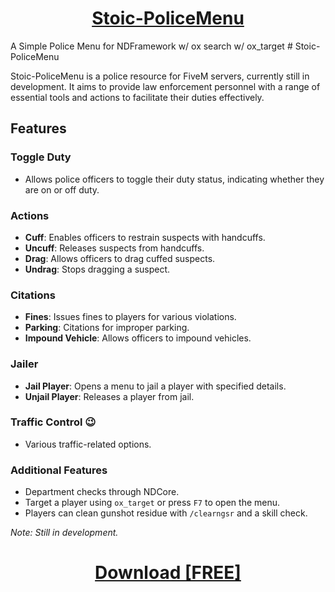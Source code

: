 
<h1 align="center"><a href="https://stoic.tebex.io/">Stoic-PoliceMenu</a></h1>
A Simple Police Menu for NDFramework w/ ox search w/ ox_target
# Stoic-PoliceMenu

Stoic-PoliceMenu is a police resource for FiveM servers, currently still in development. It aims to provide law enforcement personnel with a range of essential tools and actions to facilitate their duties effectively.

## Features

### Toggle Duty
- Allows police officers to toggle their duty status, indicating whether they are on or off duty.

### Actions
- **Cuff**: Enables officers to restrain suspects with handcuffs.
- **Uncuff**: Releases suspects from handcuffs.
- **Drag**: Allows officers to drag cuffed suspects.
- **Undrag**: Stops dragging a suspect.

### Citations
- **Fines**: Issues fines to players for various violations.
- **Parking**: Citations for improper parking.
- **Impound Vehicle**: Allows officers to impound vehicles.

### Jailer
- **Jail Player**: Opens a menu to jail a player with specified details.
- **Unjail Player**: Releases a player from jail.

### Traffic Control 😉
- Various traffic-related options.

### Additional Features
- Department checks through NDCore.
- Target a player using `ox_target` or press `F7` to open the menu.
- Players can clean gunshot residue with `/clearngsr` and a skill check.

*Note: Still in development.*


<h1 align="center"><a href="https://stoic.tebex.io/">Download [FREE]</a></h1>
